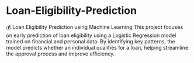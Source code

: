 # Loan-Eligibility-Prediction
💰 Loan Eligibility Prediction using Machine Learning This project focuses on early prediction of loan eligibility using a Logistic Regression model trained on financial and personal data. By identifying key patterns, the model predicts whether an individual qualifies for a loan, helping streamline the approval process and improve efficiency.
